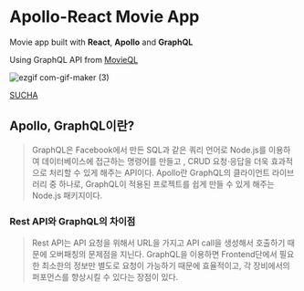 # Apollo-React Movie App
Movie app built with **React**, **Apollo** and **GraphQL**

Using GraphQL API from [MovieQL](https://github.com/Seyiul/MovieQL)


![ezgif com-gif-maker (3)](https://user-images.githubusercontent.com/63714074/164376352-15aecc92-27e5-48b4-9fbe-8b3c06f6f559.gif)

[SUCHA](https://seyiul.github.io/apollo_movie_app/)

## Apollo, GraphQL이란?

> GraphQL은 Facebook에서 만든 SQL과 같은 쿼리 언어로 Node.js를 이용하여 데이터베이스에 접근하는 명령어를 만들고 , CRUD 요청·응답을 더욱 효과적으로 처리할 수 있게 해주는 API이다.
> Apollo란 GraphQL의 클라이언트 라이브러리 중 하나로, GraphQL이 적용된 프로젝트를 쉽게 만들 수 있게 해주는 Node.js 패키지이다.

### Rest API와 GraphQL의 차이점

> Rest API는 API 요청을 위해서 URL을 가지고 API call을 생성해서 호출하기 때문에 오버패칭의 문제점을 지닌다. GraphQL을 이용하면 Frontend단에서 필요한 최소한의 정보만 별도로 요청이 가능하기 때문에 효율적이고, 각 장비에서의 퍼포먼스를 향상시킬 수 있다는 장점이 있다.
